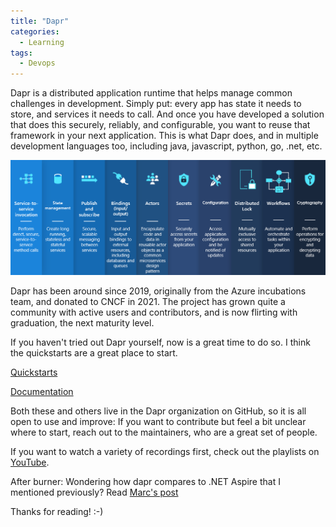 ```yaml
---
title: "Dapr"
categories:
  - Learning
tags:
  - Devops
---
```


Dapr is a distributed application runtime that helps manage common challenges in development. Simply put: every app has state it needs to store, and services it needs to call. And once you have developed a solution that does this securely, reliably, and configurable, you want to reuse that framework in your next application. This is what Dapr does, and in multiple development languages too, including java, javascript, python, go, .net, etc. 

![img](../assets/images/2024-06-07-dapr.png)

Dapr has been around since 2019, originally from the Azure incubations team, and donated to CNCF in 2021. The project has grown quite a community with active users and contributors, and is now flirting with graduation, the next maturity level. 

If you haven't tried out Dapr yourself, now is a great time to do so. I think the quickstarts are a great place to start. 

[Quickstarts](https://github.com/dapr/quickstarts/)

[Documentation](https://docs.dapr.io/)

Both these and others live in the Dapr organization on GitHub, so it is all open to use and improve: If you want to contribute but feel a bit unclear where to start, reach out to the maintainers, who are a great set of people. 

If you want to watch a variety of recordings first, check out the playlists on [YouTube](https://www.youtube.com/@DaprDev/playlists).

After burner: Wondering how dapr compares to .NET Aspire that I mentioned previously? Read [Marc's post](https://www.diagrid.io/blog/net-aspire-dapr-what-are-they-and-how-they-complement-each-other)

Thanks for reading! :-)
